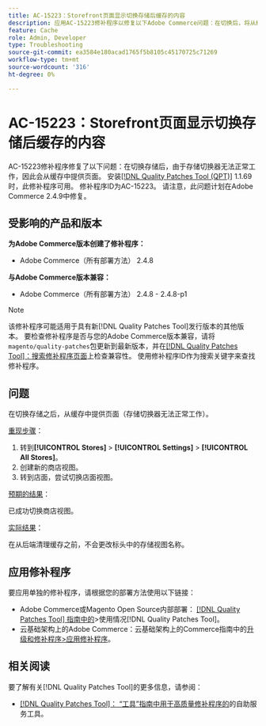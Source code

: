 ```yaml
---
title: AC-15223：Storefront页面显示切换存储后缓存的内容
description: 应用AC-15223修补程序以修复以下Adobe Commerce问题：在切换后，将从缓存中提供页面，但存储未按预期切换。
feature: Cache
role: Admin, Developer
type: Troubleshooting
source-git-commit: ea3584e180acad1765f5b8105c45170725c71269
workflow-type: tm+mt
source-wordcount: '316'
ht-degree: 0%

---
```



# AC-15223：Storefront页面显示切换存储后缓存的内容

AC-15223修补程序修复了以下问题：在切换存储后，由于存储切换器无法正常工作，因此会从缓存中提供页面。 安装[[!DNL Quality Patches Tool (QPT)]](/help/tools/quality-patches-tool/quality-patches-tool-to-self-serve-quality-patches.md) 1.1.69时，此修补程序可用。 修补程序ID为AC-15223。 请注意，此问题计划在Adobe Commerce 2.4.9中修复。

## 受影响的产品和版本

**为Adobe Commerce版本创建了修补程序：**

* Adobe Commerce（所有部署方法） 2.4.8

**与Adobe Commerce版本兼容：**

* Adobe Commerce（所有部署方法） 2.4.8 - 2.4.8-p1

>[!NOTE]
>
>该修补程序可能适用于具有新[!DNL Quality Patches Tool]发行版本的其他版本。 要检查修补程序是否与您的Adobe Commerce版本兼容，请将`magento/quality-patches`包更新到最新版本，并在[[!DNL Quality Patches Tool]：搜索修补程序页面](https://experienceleague.adobe.com/tools/commerce-quality-patches/index.html)上检查兼容性。 使用修补程序ID作为搜索关键字来查找修补程序。

## 问题

在切换存储之后，从缓存中提供页面（存储切换器无法正常工作）。

<u>重现步骤</u>：

1. 转到&#x200B;**[!UICONTROL Stores]** > **[!UICONTROL Settings]** > **[!UICONTROL All Stores]**。
2. 创建新的商店视图。
3. 转到店面，尝试切换店面视图。

<u>预期的结果</u>：

已成功切换商店视图。

<u>实际结果</u>：

在从后端清理缓存之前，不会更改标头中的存储视图名称。

## 应用修补程序

要应用单独的修补程序，请根据您的部署方法使用以下链接：

* Adobe Commerce或Magento Open Source内部部署： [[!DNL Quality Patches Tool] 指南中的](/help/tools/quality-patches-tool/usage.md)>使用情况[!DNL Quality Patches Tool]。
* 云基础架构上的Adobe Commerce：云基础架构上的Commerce指南中的[升级和修补程序>应用修补程序](https://experienceleague.adobe.com/docs/commerce-cloud-service/user-guide/develop/upgrade/apply-patches.html)。

## 相关阅读

要了解有关[!DNL Quality Patches Tool]的更多信息，请参阅：

* [[!DNL Quality Patches Tool]： “工具”指南中用于高质量修补程序的](/help/tools/quality-patches-tool/quality-patches-tool-to-self-serve-quality-patches.md)的自助服务工具。
